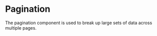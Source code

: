 # Pagination

The pagination component is used to break up large sets of data across multiple pages.

